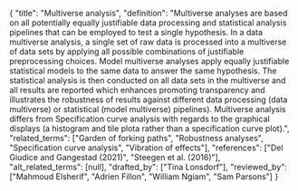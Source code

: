 {
    "title": "Multiverse analysis",
    "definition": "Multiverse analyses are based on all potentially equally justifiable data processing and statistical analysis pipelines that can be employed to test a single hypothesis. In a data multiverse analysis, a single set of raw data is processed into a multiverse of data sets by applying all possible combinations of justifiable preprocessing choices. Model multiverse analyses apply equally justifiable statistical models to the same data to answer the same hypothesis. The statistical analysis is then conducted on all data sets in the multiverse and all results are reported which enhances promoting transparency and illustrates the robustness of results against different data processing (data multiverse) or statistical (model multiverse) pipelines). Multiverse analysis differs from Specification curve analysis with regards to the graphical displays (a histogram and tile plota rather than a specification curve plot).",
    "related_terms": ["Garden of forking paths", "Robustness analyses", "Specification curve analysis", "Vibration of effects"],
    "references": ["Del Giudice and Gangestad (2021)", "Steegen et al. (2016)"],
    "alt_related_terms": [null],
    "drafted_by": ["Tina Lonsdorf"],
    "reviewed_by": ["Mahmoud Elsherif", "Adrien Fillon", "William Ngiam", "Sam Parsons"]
  }
